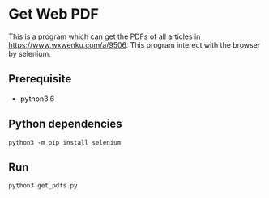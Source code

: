 # Get Web PDF
This is a program which can get the PDFs of all articles in https://www.wxwenku.com/a/9506. This program interect with the browser by selenium.
## Prerequisite
* python3.6

## Python dependencies
```
python3 -m pip install selenium
```
## Run
```
python3 get_pdfs.py
```